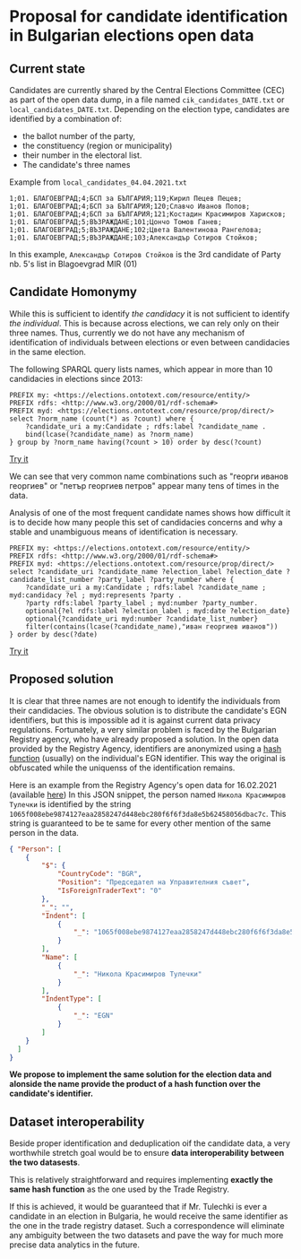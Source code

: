 #  Proposal for candidate identification in Bulgarian elections open data 

## Current state

Candidates are currently shared by the Central Elections Committee (CEC) as part of the open data dump, in a file named `cik_candidates_DATE.txt` or `local_candidates_DATE.txt`. 
Depending on the election type, candidates are identified by a combination of: 
* the ballot number of the party,
* the constituency (region or municipality)
* their number in the electoral list.
* The candidate's three names

Example from `local_candidates_04.04.2021.txt`
```csv
1;01. БЛАГОЕВГРАД;4;БСП за БЪЛГАРИЯ;119;Кирил Пецев Пецев;
1;01. БЛАГОЕВГРАД;4;БСП за БЪЛГАРИЯ;120;Славчо Иванов Попов;
1;01. БЛАГОЕВГРАД;4;БСП за БЪЛГАРИЯ;121;Костадин Красимиров Харисков;
1;01. БЛАГОЕВГРАД;5;ВЪЗРАЖДАНЕ;101;Цончо Томов Ганев;
1;01. БЛАГОЕВГРАД;5;ВЪЗРАЖДАНЕ;102;Цвета Валентинова Рангелова;
1;01. БЛАГОЕВГРАД;5;ВЪЗРАЖДАНЕ;103;Александър Сотиров Стойков;
```

In this example, `Александър Сотиров Стойков` is the 3rd candidate of Party nb. 5's list in Blagoevgrad MIR (01)

## Candidate Homonymy

While this is sufficient to identify _the candidacy_ it is not sufficient to identify _the individual_. This is because across elections, we can rely only on their three names. Thus, currently we do not have any mechanism of identification of individuals between elections or even between candidacies in the same election.

The following SPARQL query lists names, which appear in more than 10 candidacies in elections since 2013:

```sparql
PREFIX my: <https://elections.ontotext.com/resource/entity/>
PREFIX rdfs: <http://www.w3.org/2000/01/rdf-schema#>
PREFIX myd: <https://elections.ontotext.com/resource/prop/direct/>
select ?norm_name (count(*) as ?count) where { 
	?candidate_uri a my:Candidate ; rdfs:label ?candidate_name .
    bind(lcase(?candidate_name) as ?norm_name)
} group by ?norm_name having(?count > 10) order by desc(?count)
```
[Try it](https://elections.ontotext.com/sparql?name=&infer=true&sameAs=true&query=PREFIX%20my%3A%20%3Chttps%3A%2F%2Felections.ontotext.com%2Fresource%2Fentity%2F%3E%0APREFIX%20rdfs%3A%20%3Chttp%3A%2F%2Fwww.w3.org%2F2000%2F01%2Frdf-schema%23%3E%0APREFIX%20myd%3A%20%3Chttps%3A%2F%2Felections.ontotext.com%2Fresource%2Fprop%2Fdirect%2F%3E%0Aselect%20%3Fnorm_name%20(count(*)%20as%20%3Fcount)%20where%20%7B%20%0A%09%3Fcandidate_uri%20a%20my%3ACandidate%20%3B%20rdfs%3Alabel%20%3Fcandidate_name%20.%0A%20%20%20%20bind(lcase(%3Fcandidate_name)%20as%20%3Fnorm_name)%0A%7D%20group%20by%20%3Fnorm_name%20having(%3Fcount%20%3E%2010)%20order%20by%20desc(%3Fcount)&execute) 

We can see that very common name combinations such as "георги иванов георгиев" or "петър георгиев петров" appear many tens of times in the data.

Analysis of one of the most frequent candidate names shows how difficult it is to decide how many people this set of candidacies concerns and why a stable and unambiguous  means of identification is necessary. 

```sparql
PREFIX my: <https://elections.ontotext.com/resource/entity/>
PREFIX rdfs: <http://www.w3.org/2000/01/rdf-schema#>
PREFIX myd: <https://elections.ontotext.com/resource/prop/direct/>
select ?candidate_uri ?candidate_name ?election_label ?election_date ?candidate_list_number ?party_label ?party_number where { 
	?candidate_uri a my:Candidate ; rdfs:label ?candidate_name ; myd:candidacy ?el ; myd:represents ?party .
    ?party rdfs:label ?party_label ; myd:number ?party_number. 
    optional{?el rdfs:label ?election_label ; myd:date ?election_date}
    optional{?candidate_uri myd:number ?candidate_list_number}
    filter(contains(lcase(?candidate_name),"иван георгиев иванов"))
} order by desc(?date)
```
[Try it](https://elections.ontotext.com/sparql?name=%D0%A2%D1%8A%D1%80%D1%81%D1%8F%20%D0%9A%D0%B0%D0%BD%D0%B4%D0%B8%D0%B4%D0%B0%D1%82%20%D0%BF%D0%BE%20%D0%B8%D0%BC%D0%B5&infer=true&sameAs=true&query=%23%20%D0%A2%D1%8A%D1%80%D1%81%D1%8F%20%D0%9A%D0%B0%D0%BD%D0%B4%D0%B8%D0%B4%D0%B0%D1%82%D0%B8%20%D0%BF%D0%BE%20(%D1%87%D0%B0%D1%81%D1%82%20%D0%BE%D1%82)%20%D0%B8%D0%BC%D0%B5%D1%82%D0%BE%20%0A%0APREFIX%20my%3A%20%3Chttps%3A%2F%2Felections.ontotext.com%2Fresource%2Fentity%2F%3E%0APREFIX%20rdfs%3A%20%3Chttp%3A%2F%2Fwww.w3.org%2F2000%2F01%2Frdf-schema%23%3E%0APREFIX%20myd%3A%20%3Chttps%3A%2F%2Felections.ontotext.com%2Fresource%2Fprop%2Fdirect%2F%3E%0Aselect%20%3Fcandidate_uri%20%3Fcandidate_name%20%3Felection_label%20%3Felection_date%20%3Fcandidate_list_number%20%3Fparty_label%20%3Fparty_number%20where%20%7B%20%0A%09%3Fcandidate_uri%20a%20my%3ACandidate%20%3B%20rdfs%3Alabel%20%3Fcandidate_name%20%3B%20myd%3Acandidacy%20%3Fel%20%3B%20myd%3Arepresents%20%3Fparty%20.%0A%20%20%20%20%3Fparty%20rdfs%3Alabel%20%3Fparty_label%20%3B%20myd%3Anumber%20%3Fparty_number.%20%0A%20%20%20%20optional%7B%3Fel%20rdfs%3Alabel%20%3Felection_label%20%3B%20myd%3Adate%20%3Felection_date%7D%0A%20%20%20%20optional%7B%3Fcandidate_uri%20myd%3Anumber%20%3Fcandidate_list_number%7D%0A%20%20%20%20filter(contains(lcase(%3Fcandidate_name)%2C%22%D0%B8%D0%B2%D0%B0%D0%BD%20%D0%B3%D0%B5%D0%BE%D1%80%D0%B3%D0%B8%D0%B5%D0%B2%20%D0%B8%D0%B2%D0%B0%D0%BD%D0%BE%D0%B2%22))%0A%7D%20order%20by%20desc(%3Fdate)&execute)

## Proposed solution

It is clear that three names are not enough to identify the individuals from their candidacies. The obvious solution is to distribute the candidate's EGN identifiers, but this is impossible ad it is against current data privacy regulations.
Fortunately, a very similar problem is faced by the Bulgarian Registry agency, who have already proposed a solution. In the open data provided by the Registry Agency, identifiers are anonymized using a [hash function](https://en.wikipedia.org/wiki/Hash_function) (usually) on the individual's EGN identifier. This way the original is obfuscated while the uniquenss of the identification remains. 


Here is an example from the Registry Agency's open data for 16.02.2021 (available [here](https://data.egov.bg/organisation/datasets/resourceView/bd6ae065-1035-4020-89a1-40095288a4a1)) In this JSON snippet, the person named `Никола Красимиров Тулечки` is identified by the string `1065f008ebe9874127eaa2858247d448ebc280f6f6f3da8e5b62458056dbac7c`. This string is guaranteed to be te same for every other mention of the same person in the data.

```json
{ "Person": [
    {
        "$": {
            "CountryCode": "BGR",
            "Position": "Председател на Управителния съвет",
            "IsForeignTraderText": "0"
        },
        "_": "",
        "Indent": [
            {
                "_": "1065f008ebe9874127eaa2858247d448ebc280f6f6f3da8e5b62458056dbac7c"
            }
        ],
        "Name": [
            {
                "_": "Никола Красимиров Тулечки"
            }
        ],
        "IndentType": [
            {
                "_": "EGN"
            }
        ]
    }
  ]
}
```

**We propose to implement the same solution for the election data and alonside the name provide the product of a hash function over the candidate's identifier.** 

## Dataset interoperability

Beside proper identification and deduplication oif the candidate data, a very worthwhile stretch goal would be to ensure **data interoperability between the two datasests**. 

This is relatively straightforward and requires implementing **exactly the same hash function** as the one used by the Trade Registry. 

If this is achieved, it would be guaranteed that if Mr. Tulechki is ever a candidate in an election in Bulgaria, he would receive the same identifier as the one in the trade registry dataset. Such a correspondence will eliminate any ambiguity between the two datasets and pave the way for much more precise data analytics in the future.     
